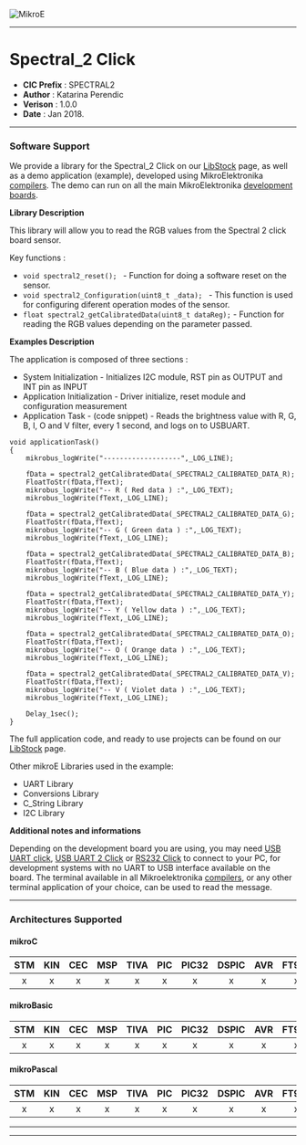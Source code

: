 ![MikroE](http://www.mikroe.com/img/designs/beta/logo_small.png)

---

# Spectral_2 Click

- **CIC Prefix**  : SPECTRAL2
- **Author**      : Katarina Perendic
- **Verison**     : 1.0.0
- **Date**        : Jan 2018.

---

### Software Support

We provide a library for the Spectral_2 Click on our [LibStock](https://libstock.mikroe.com/projects/view/2349/spectral-2-click) 
page, as well as a demo application (example), developed using MikroElektronika 
[compilers](http://shop.mikroe.com/compilers). The demo can run on all the main 
MikroElektronika [development boards](http://shop.mikroe.com/development-boards).

**Library Description**

This library will allow you to read the RGB values from the Spectral 2 click board sensor.

Key functions :
- ```void spectral2_reset(); ``` - Function for doing a software reset on the sensor.
- ```void spectral2_Configuration(uint8_t _data); ``` - This function is used for configuring diferent operation modes of the sensor.
- ```float spectral2_getCalibratedData(uint8_t dataReg);``` - Function for reading the RGB values depending on the parameter passed.

**Examples Description**

The application is composed of three sections :

- System Initialization - Initializes I2C module, RST pin as OUTPUT and INT pin as INPUT
- Application Initialization - Driver initialize, reset module and configuration measurement
- Application Task - (code snippet) - Reads the brightness value with R, G, B, I, O and V filter,
                                      every 1 second, and logs on to USBUART.

```
void applicationTask()
{
    mikrobus_logWrite("-------------------",_LOG_LINE);

    fData = spectral2_getCalibratedData(_SPECTRAL2_CALIBRATED_DATA_R);
    FloatToStr(fData,fText);
    mikrobus_logWrite("-- R ( Red data ) :",_LOG_TEXT);
    mikrobus_logWrite(fText,_LOG_LINE);
    
    fData = spectral2_getCalibratedData(_SPECTRAL2_CALIBRATED_DATA_G);
    FloatToStr(fData,fText);
    mikrobus_logWrite("-- G ( Green data ) :",_LOG_TEXT);
    mikrobus_logWrite(fText,_LOG_LINE);
    
    fData = spectral2_getCalibratedData(_SPECTRAL2_CALIBRATED_DATA_B);
    FloatToStr(fData,fText);
    mikrobus_logWrite("-- B ( Blue data ) :",_LOG_TEXT);
    mikrobus_logWrite(fText,_LOG_LINE);
    
    fData = spectral2_getCalibratedData(_SPECTRAL2_CALIBRATED_DATA_Y);
    FloatToStr(fData,fText);
    mikrobus_logWrite("-- Y ( Yellow data ) :",_LOG_TEXT);
    mikrobus_logWrite(fText,_LOG_LINE);
    
    fData = spectral2_getCalibratedData(_SPECTRAL2_CALIBRATED_DATA_O);
    FloatToStr(fData,fText);
    mikrobus_logWrite("-- O ( Orange data ) :",_LOG_TEXT);
    mikrobus_logWrite(fText,_LOG_LINE);
    
    fData = spectral2_getCalibratedData(_SPECTRAL2_CALIBRATED_DATA_V);
    FloatToStr(fData,fText);
    mikrobus_logWrite("-- V ( Violet data ) :",_LOG_TEXT);
    mikrobus_logWrite(fText,_LOG_LINE);
    
    Delay_1sec();
}
```

The full application code, and ready to use projects can be found on our 
[LibStock](https://libstock.mikroe.com/projects/view/2349/spectral-2-click) page.

Other mikroE Libraries used in the example:

- UART Library
- Conversions Library
- C_String Library
- I2C Library

**Additional notes and informations**

Depending on the development board you are using, you may need 
[USB UART click](http://shop.mikroe.com/usb-uart-click), 
[USB UART 2 Click](http://shop.mikroe.com/usb-uart-2-click) or 
[RS232 Click](http://shop.mikroe.com/rs232-click) to connect to your PC, for 
development systems with no UART to USB interface available on the board. The 
terminal available in all Mikroelektronika 
[compilers](http://shop.mikroe.com/compilers), or any other terminal application 
of your choice, can be used to read the message.

---
### Architectures Supported

#### mikroC

| STM | KIN | CEC | MSP | TIVA | PIC | PIC32 | DSPIC | AVR | FT90x |
|:-:|:-:|:-:|:-:|:-:|:-:|:-:|:-:|:-:|:-:|
| x | x | x | x | x | x | x | x | x | x |

#### mikroBasic

| STM | KIN | CEC | MSP | TIVA | PIC | PIC32 | DSPIC | AVR | FT90x |
|:-:|:-:|:-:|:-:|:-:|:-:|:-:|:-:|:-:|:-:|
| x | x | x | x | x | x | x | x | x | x |

#### mikroPascal

| STM | KIN | CEC | MSP | TIVA | PIC | PIC32 | DSPIC | AVR | FT90x |
|:-:|:-:|:-:|:-:|:-:|:-:|:-:|:-:|:-:|:-:|
| x | x | x | x | x | x | x | x | x | x |

---
---
